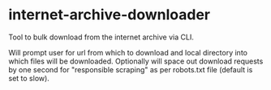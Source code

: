 # internet-archive-downloader
Tool to bulk download from the internet archive via CLI. 

Will prompt user for url from which to download and local directory into which files will be downloaded. Optionally will space out download requests by one second for "responsible scraping" as per robots.txt file (default is set to slow).
